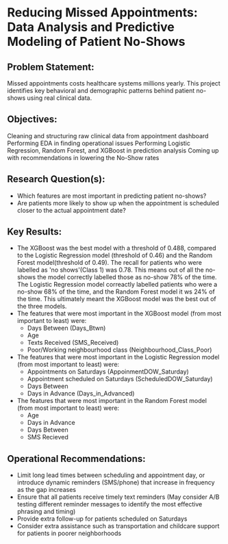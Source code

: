 # Reducing Missed Appointments: Data Analysis and Predictive Modeling of Patient No-Shows

## Problem Statement:
Missed appointments costs healthcare systems millions yearly. This project identifies key behavioral and demographic patterns behind patient no-shows using real clinical data.

## Objectives:
Cleaning and structuring raw clinical data from appointment dashboard
Performing EDA in finding operational issues
Performing Logistic Regression, Random Forest, and XGBoost in prediction analysis
Coming up with recommendations in lowering the No-Show rates

## Research Question(s):
* Which features are most important in predicting patient no-shows?
* Are patients more likely to show up when the appointment is scheduled closer to the actual appointment date?

## Key Results:
* The XGBoost was the best model with a threshold of 0.488, compared to the Logistic Regression model (threshold of 0.46) and the Random Forest model(threshold of 0.49). The recall for patients who were labelled as 'no shows'(Class 1) was 0.78. This means out of all the no-shows the model correctly labelled those as no-show 78% of the time. The Logistic Regression model correactly labelled patients who were a no-show 68% of the time, and the Random Forest model it ws 24% of the time. This ultimately meant the XGBoost model was the best out of the three models. 
* The features that were most important in the XGBoost model (from most important to least) were:
  * Days Between (Days_Btwn)
  * Age
  * Texts Received (SMS_Received)
  * Poor/Working neighbourhood class (Neighbourhood_Class_Poor)
* The features that were most important in the Logistic Regression model (from most important to least) were:
  * Appointments on Saturdays (AppoinmentDOW_Saturday)
  * Appointment scheduled on Saturdays (ScheduledDOW_Saturday)
  * Days Between 
  * Days in Advance (Days_in_Advanced)
* The features that were most important in the Random Forest model (from most important to least) were:
  * Age
  * Days in Advance 
  * Days Between
  * SMS Recieved

## Operational Recommendations:
* Limit long lead times between scheduling and appointment day, or introduce dynamic reminders (SMS/phone) that increase in frequency as the gap increases
* Ensure that all patients receive timely text reminders (May consider A/B testing different reminder messages to identify the most effective phrasing and timing)
* Provide extra follow-up for patients scheduled on Saturdays
* Consider extra assistance such as transportation and childcare support for patients in poorer neighborhoods

